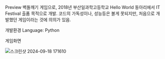 Preview
벽돌깨기 게임으로, 2018년 부산일과학고등학교 Hello World 동아리에서 IT Festival 출품 목적으로 개발.
코드의 가독성이나, 성능등은 볼게 못되지만, 처음으로 개발했던 게임이라는 것에 의의가 있음.

개발환경
Language: Python

게임화면

![스크린샷 2024-09-18 171610](https://github.com/user-attachments/assets/111fd118-e248-4f2b-a6e2-6d8a28c7a294)
